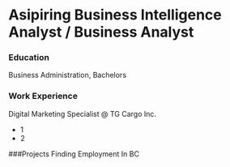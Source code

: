 # Asipiring Business Intelligence Analyst / Business Analyst 

### Education
Business Administration, Bachelors 

### Work Experience
Digital Marketing Specialist @ TG Cargo Inc.
- 1
- 2

###Projects
Finding Employment In BC
